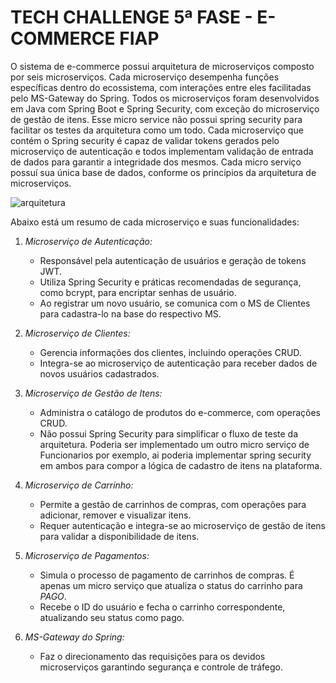 # TECH CHALLENGE 5ª FASE - E-COMMERCE FIAP


O sistema de e-commerce possui arquitetura de microserviços composto por seis microserviços. 
Cada microserviço desempenha funções específicas dentro do ecossistema, com interações entre eles facilitadas pelo MS-Gateway do Spring.
Todos os microserviços foram desenvolvidos em Java com Spring Boot e Spring Security, com exceção do microserviço de gestão de itens. Esse micro service não possui spring security para facilitar os testes da arquitetura como um todo.
Cada microserviço que contém o Spring security é capaz de validar tokens gerados pelo microserviço de autenticação e todos implementam validação de entrada de dados para garantir a integridade dos mesmos. Cada micro serviço possuí sua única base de dados, conforme os princípios da arquitetura de microserviços. 

![arquitetura](https://github.com/Daniel-Nascimentt/ecommerce-fiap/assets/65513073/9abc6b3d-b648-4c34-8195-bf85579f19ca)

 Abaixo está um resumo de cada microserviço e suas funcionalidades:

1. *Microserviço de Autenticação:*
   - Responsável pela autenticação de usuários e geração de tokens JWT.
   - Utiliza Spring Security e práticas recomendadas de segurança, como bcrypt, para encriptar senhas de usuário.
   - Ao registrar um novo usuário, se comunica com o MS de Clientes para cadastra-lo na base do respectivo MS.

2. *Microserviço de Clientes:*
   - Gerencia informações dos clientes, incluindo operações CRUD.
   - Integra-se ao microserviço de autenticação para receber dados de novos usuários cadastrados.

3. *Microserviço de Gestão de Itens:*
   - Administra o catálogo de produtos do e-commerce, com operações CRUD.
   - Não possui Spring Security para simplificar o fluxo de teste da arquitetura. Poderia ser implementado um outro micro serviço de Funcionarios por exemplo, ai poderia implementar spring security em ambos para compor a lógica de cadastro de itens na plataforma. 

4. *Microserviço de Carrinho:*
   - Permite a gestão de carrinhos de compras, com operações para adicionar, remover e visualizar itens.
   - Requer autenticação e integra-se ao microserviço de gestão de itens para validar a disponibilidade de itens.

5. *Microserviço de Pagamentos:*
   - Simula o processo de pagamento de carrinhos de compras. É apenas um micro serviço que atualiza o status do carrinho para *PAGO*.
   - Recebe o ID do usuário e fecha o carrinho correspondente, atualizando seu status como pago.

6. *MS-Gateway do Spring:*
   - Faz o direcionamento das requisições para os devidos microserviços garantindo segurança e controle de tráfego.


 

